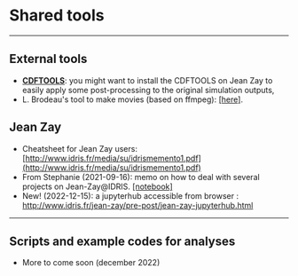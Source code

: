 # Shared tools

---
## External tools
*  __[CDFTOOLS](https://github.com/meom-group/CDFTOOLS)__: you might want to install the CDFTOOLS on Jean Zay to easily apply some post-processing to the original simulation outputs,
*  L. Brodeau's tool to make movies (based on ffmpeg): [[here]](https://github.com/brodeau/climporn/tree/master/ffmpeg).

## Jean Zay
* Cheatsheet for Jean Zay users:  [http://www.idris.fr/media/su/idrismemento1.pdf](http://www.idris.fr/media/su/idrismemento1.pdf)
*  From Stephanie (2021-09-16): memo on how to deal with several projects on Jean-Zay@IDRIS. [[notebook]](https://github.com/imhotep-project/imhotep-project-on-github/blob/main/DOCS/memo-multiprojets-jeanzay.md)
* New! (2022-12-15): a jupyterhub accessible from browser : http://www.idris.fr/jean-zay/pre-post/jean-zay-jupyterhub.html
---
## Scripts and example codes for analyses
* More to come soon (december 2022)
